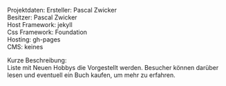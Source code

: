 Projektdaten:
  Ersteller: Pascal Zwicker  
  Besitzer: Pascal Zwicker  
  Host Framework: jekyll  
  Css Framework: Foundation  
  Hosting: gh-pages  
  CMS: keines  

Kurze Beschreibung:  
  Liste mit Neuen Hobbys die Vorgestellt werden.
  Besucher können darüber lesen und eventuell
  ein Buch kaufen, um mehr zu erfahren.
